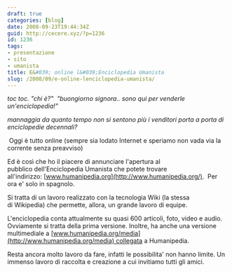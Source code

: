 ```yaml
---
draft: true
categories: [blog]
date: 2008-09-23T19:44:34Z
guid: http://cecere.xyz/?p=1236
id: 1236
tags:
- presentazione
- sito
- umanista
title: E&#039; online l&#039;Enciclopedia Umanista
slug: /2008/09/e-online-lenciclopedia-umanista/
---
```


_toc toc. "chi è?"  "buongiorno signora.. sono qui per venderle un'enciclopedia!"_

_mannaggia da quanto tempo non si sentono più i venditori porta a porta di enciclopedie decennali?_

 Oggi è tutto online (sempre sia lodato Internet e speriamo non vada via la corrente senza preavviso)

Ed è così che ho il piacere di annunciare l'apertura al pubblico dell'Enciclopedia Umanista che potete trovare all'indirizzo: [www.humanipedia.org](http://www.humanipedia.org/).  Per ora e' solo in spagnolo.

Si tratta di un lavoro realizzato con la tecnologia Wiki (la stessa di Wikipedia) che permette, allora, un grande lavoro di equipe.

L'enciclopedia conta attualmente su quasi 600 articoli, foto, video e audio. Ovviamente si tratta della prima versione. Inoltre, ha anche una versione multimediale a [www.humanipedia.org/media](http://www.humanipedia.org/media) collegata a Humanipedia.

Resta ancora molto lavoro da fare, infatti le possibilita' non hanno limite. Un immenso lavoro di raccolta e creazione a cui invitiamo tutti gli amici.